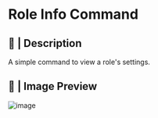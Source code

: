 # Role Info Command
## 📘 | Description
A simple command to view a role's settings.

## 📸 | Image Preview
![image](https://i.ibb.co/DMDXXHq/image.pngg")
